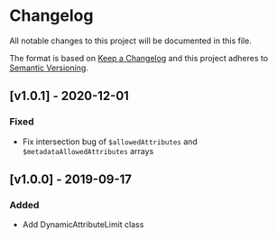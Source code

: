 # Changelog

All notable changes to this project will be documented in this file.

The format is based on [Keep a Changelog](https://keepachangelog.com/en/1.0.0/)
and this project adheres to [Semantic Versioning](https://semver.org/spec/v2.0.0.html).

## [v1.0.1] - 2020-12-01

### Fixed

- Fix intersection bug of `$allowedAttributes` and `$metadataAllowedAttributes` arrays

## [v1.0.0] - 2019-09-17

### Added

- Add DynamicAttributeLimit class
